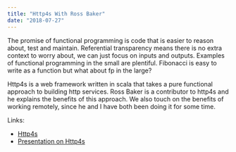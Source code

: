```yaml
---
title: "Http4s With Ross Baker"
date: "2018-07-27"
---
```


The promise of functional programming is code that is easier to reason about, test and maintain. Referential transparency means there is no extra context to worry about, we can just focus on inputs and outputs. Examples of functional programming in the small are plentiful. Fibonacci is easy to write as a function but what about fp in the large?

Http4s is a web framework written in scala that takes a pure functional approach to building http services. Ross Baker is a contributor to http4s and he explains the benefits of this approach. We also touch on the benefits of working remotely, since he and I have both been doing it for some time.

Links:

- [Http4s](https://http4s.org/)
- [Presentation on Http4s](https://www.youtube.com/watch?v=urdtmx4h5LE)
